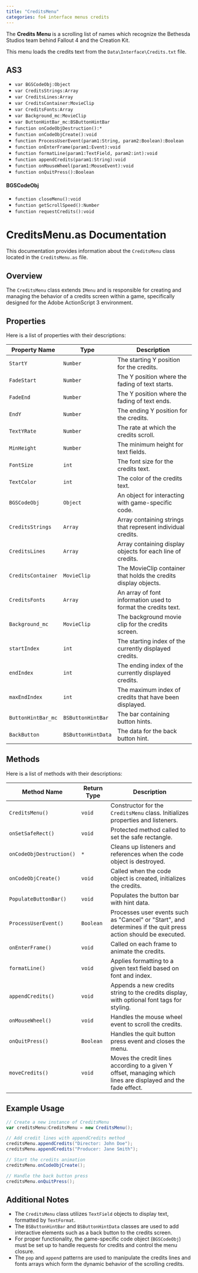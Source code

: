 ```yaml
---
title: "CreditsMenu"
categories: fo4 interface menus credits
---
```


The **Credits Menu** is a scrolling list of names which recognize the Bethesda Studios team behind Fallout 4 and the Creation Kit.

This menu loads the credits text from the `Data\Interface\Credits.txt` file.

## AS3
- `var BGSCodeObj:Object`
- `var CreditsStrings:Array`
- `var CreditsLines:Array`
- `var CreditsContainer:MovieClip`
- `var CreditsFonts:Array`
- `var Background_mc:MovieClip`
- `var ButtonHintBar_mc:BSButtonHintBar`
- `function onCodeObjDestruction():*`
- `function onCodeObjCreate():void`
- `function ProcessUserEvent(param1:String, param2:Boolean):Boolean`
- `function onEnterFrame(param1:Event):void`
- `function formatLine(param1:TextField, param2:int):void`
- `function appendCredits(param1:String):void`
- `function onMouseWheel(param1:MouseEvent):void`
- `function onQuitPress():Boolean`

#### BGSCodeObj
- `function closeMenu():void`
- `function getScrollSpeed():Number`
- `function requestCredits():void`




# CreditsMenu.as Documentation
This documentation provides information about the `CreditsMenu` class located in the `CreditsMenu.as` file.

## Overview
The `CreditsMenu` class extends `IMenu` and is responsible for creating and managing the behavior of a credits screen within a game, specifically designed for the Adobe ActionScript 3 environment.

## Properties
Here is a list of properties with their descriptions:

| Property Name      | Type              | Description                                                                  |
|--------------------|-------------------|------------------------------------------------------------------------------|
| `StartY`           | `Number`          | The starting Y position for the credits.                                     |
| `FadeStart`        | `Number`          | The Y position where the fading of text starts.                              |
| `FadeEnd`          | `Number`          | The Y position where the fading of text ends.                                |
| `EndY`             | `Number`          | The ending Y position for the credits.                                       |
| `TextYRate`        | `Number`          | The rate at which the credits scroll.                                        |
| `MinHeight`        | `Number`          | The minimum height for text fields.                                          |
| `FontSize`         | `int`             | The font size for the credits text.                                          |
| `TextColor`        | `int`             | The color of the credits text.                                               |
| `BGSCodeObj`       | `Object`          | An object for interacting with game-specific code.                           |
| `CreditsStrings`   | `Array`           | Array containing strings that represent individual credits.                  |
| `CreditsLines`     | `Array`           | Array containing display objects for each line of credits.                   |
| `CreditsContainer` | `MovieClip`       | The MovieClip container that holds the credits display objects.              |
| `CreditsFonts`     | `Array`           | An array of font information used to format the credits text.                |
| `Background_mc`    | `MovieClip`       | The background movie clip for the credits screen.                            |
| `startIndex`       | `int`             | The starting index of the currently displayed credits.                       |
| `endIndex`         | `int`             | The ending index of the currently displayed credits.                         |
| `maxEndIndex`      | `int`             | The maximum index of credits that have been displayed.                       |
| `ButtonHintBar_mc` | `BSButtonHintBar` | The bar containing button hints.                                             |
| `BackButton`       | `BSButtonHintData`| The data for the back button hint.                                           |


## Methods
Here is a list of methods with their descriptions:

| Method Name            | Return Type | Description                                                                                                                   |
|------------------------|-------------|-------------------------------------------------------------------------------------------------------------------------------|
| `CreditsMenu()`        | `void`      | Constructor for the `CreditsMenu` class. Initializes properties and listeners.                                                |
| `onSetSafeRect()`      | `void`      | Protected method called to set the safe rectangle.                                                                            |
| `onCodeObjDestruction()`| `*`        | Cleans up listeners and references when the code object is destroyed.                                                         |
| `onCodeObjCreate()`    | `void`      | Called when the code object is created, initializes the credits.                                                              |
| `PopulateButtonBar()`  | `void`      | Populates the button bar with hint data.                                                                                      |
| `ProcessUserEvent()`   | `Boolean`   | Processes user events such as "Cancel" or "Start", and determines if the quit press action should be executed.                |
| `onEnterFrame()`       | `void`      | Called on each frame to animate the credits.                                                                                  |
| `formatLine()`         | `void`      | Applies formatting to a given text field based on font and index.                                                             |
| `appendCredits()`      | `void`      | Appends a new credits string to the credits display, with optional font tags for styling.                                     |
| `onMouseWheel()`       | `void`      | Handles the mouse wheel event to scroll the credits.                                                                          |
| `onQuitPress()`        | `Boolean`   | Handles the quit button press event and closes the menu.                                                                      |
| `moveCredits()`        | `void`      | Moves the credit lines according to a given Y offset, managing which lines are displayed and the fade effect.                 |

## Example Usage

```as
// Create a new instance of CreditsMenu
var creditsMenu:CreditsMenu = new CreditsMenu();

// Add credit lines with appendCredits method
creditsMenu.appendCredits("Director: John Doe");
creditsMenu.appendCredits("Producer: Jane Smith");

// Start the credits animation
creditsMenu.onCodeObjCreate();

// Handle the back button press
creditsMenu.onQuitPress();
```

## Additional Notes
- The `CreditsMenu` class utilizes `TextField` objects to display text, formatted by `TextFormat`.
- The `BSButtonHintBar` and `BSButtonHintData` classes are used to add interactive elements such as a back button to the credits screen.
- For proper functionality, the game-specific code object (`BGSCodeObj`) must be set up to handle requests for credits and control the menu closure.
- The `pop` and `append` patterns are used to manipulate the credits lines and fonts arrays which form the dynamic behavior of the scrolling credits.
